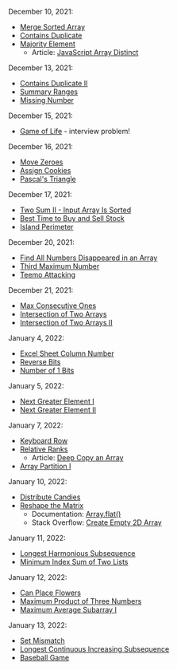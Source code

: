 December 10, 2021:
* [Merge Sorted Array](https://leetcode.com/problems/merge-sorted-array/)
* [Contains Duplicate](https://leetcode.com/problems/contains-duplicate/)
* [Majority Element](https://leetcode.com/problems/majority-element/)
    * Article: [JavaScript Array Distinct](https://codeburst.io/javascript-array-distinct-5edc93501dc4)

December 13, 2021:
* [Contains Duplicate II](https://leetcode.com/problems/contains-duplicate-ii/)
* [Summary Ranges](https://leetcode.com/problems/summary-ranges/)
* [Missing Number](https://leetcode.com/problems/missing-number/)

December 15, 2021:
* [Game of Life](https://leetcode.com/problems/game-of-life/) - interview problem!

December 16, 2021:
* [Move Zeroes](https://leetcode.com/problems/move-zeroes)
* [Assign Cookies](https://leetcode.com/problems/assign-cookies/)
* [Pascal's Triangle](https://leetcode.com/problems/pascals-triangle/)

December 17, 2021:
* [Two Sum II - Input Array Is Sorted](https://leetcode.com/problems/two-sum-ii-input-array-is-sorted/)
* [Best Time to Buy and Sell Stock](https://leetcode.com/problems/best-time-to-buy-and-sell-stock/)
* [Island Perimeter](https://leetcode.com/problems/island-perimeter/)

December 20, 2021:
* [Find All Numbers Disappeared in an Array](https://leetcode.com/problems/find-all-numbers-disappeared-in-an-array/)
* [Third Maximum Number](https://leetcode.com/problems/third-maximum-number/)
* [Teemo Attacking](https://leetcode.com/problems/teemo-attacking/)

December 21, 2021:
* [Max Consecutive Ones](https://leetcode.com/problems/max-consecutive-ones/)
* [Intersection of Two Arrays](https://leetcode.com/problems/intersection-of-two-arrays/)
* [Intersection of Two Arrays II](https://leetcode.com/problems/intersection-of-two-arrays-ii/)

January 4, 2022:
* [Excel Sheet Column Number](https://leetcode.com/problems/excel-sheet-column-number/)
* [Reverse Bits](https://leetcode.com/problems/reverse-bits/)
* [Number of 1 Bits](https://leetcode.com/problems/number-of-1-bits/)

January 5, 2022:
* [Next Greater Element I](https://leetcode.com/problems/next-greater-element-i/)
* [Next Greater Element II](https://leetcode.com/problems/next-greater-element-ii/)

January 7, 2022:
* [Keyboard Row](https://leetcode.com/problems/keyboard-row/)
* [Relative Ranks](https://leetcode.com/problems/relative-ranks/)
    * Article: [Deep Copy an Array](https://dev.to/samanthaming/how-to-deep-clone-an-array-in-javascript-3cig)
* [Array Partition I](https://leetcode.com/problems/array-partition-i/)

January 10, 2022:
* [Distribute Candies](https://leetcode.com/problems/distribute-candies/)
* [Reshape the Matrix](https://leetcode.com/problems/reshape-the-matrix/)
    * Documentation: [Array.flat()](https://developer.mozilla.org/en-US/docs/Web/JavaScript/Reference/Global_Objects/Array/flat)
    * Stack Overflow: [Create Empty 2D Array](https://stackoverflow.com/questions/16512182/how-to-create-empty-2d-array-in-javascript/38213067)

January 11, 2022:
* [Longest Harmonious Subsequence](https://leetcode.com/problems/longest-harmonious-subsequence/)
* [Minimum Index Sum of Two Lists](https://leetcode.com/problems/minimum-index-sum-of-two-lists/)

January 12, 2022:
* [Can Place Flowers](https://leetcode.com/problems/can-place-flowers/)
* [Maximum Product of Three Numbers](https://leetcode.com/problems/maximum-product-of-three-numbers/)
* [Maximum Average Subarray I](https://leetcode.com/problems/maximum-average-subarray-i/)

January 13, 2022:
* [Set Mismatch](https://leetcode.com/problems/set-mismatch/)
* [Longest Continuous Increasing Subsequence](https://leetcode.com/problems/longest-continuous-increasing-subsequence/)
* [Baseball Game](https://leetcode.com/problems/baseball-game/)
